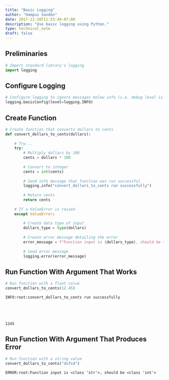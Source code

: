 ```yaml
---
title: "Basic Logging"
author: "Hampus Sandén"
date: 2017-12-20T11:53:49-07:00
description: "Use basic logging using Python."
type: technical_note
draft: false
---
```

## Preliminaries


```python
# Import standard library's logging
import logging
```

## Configure Logging


```python
# Configure logging to ignore messages below info (i.e. debug level is ignored)
logging.basicConfig(level=logging.INFO)
```

## Create Function


```python
# Create function that converts dollars to cents
def convert_dollars_to_cents(dollars):
    
    # Try...
    try:
        # Multiply dollars by 100
        cents = dollars * 100    
        
        # Convert to integer
        cents = int(cents)
        
        # Send info message that function was run successful
        logging.info("convert_dollars_to_cents run successfully")
        
        # Return cents
        return cents
    
    # If a ValueError is raised
    except ValueError:
        
        # Create data type of input
        dollars_type = type(dollars)
        
        # Create error message detailing the error
        error_message = f"Function input is {dollars_type}, should be <class \'int\'>"
        
        # Send error message
        logging.error(error_message)
```

## Run Function With Argument That Works


```python
# Run function with a float value
convert_dollars_to_cents(12.45)
```

    INFO:root:convert_dollars_to_cents run successfully





    1245



## Run Function With Argument That Produces Error


```python
# Run function with a string value
convert_dollars_to_cents("dsfsd")
```

    ERROR:root:Function input is <class 'str'>, should be <class 'int'>

